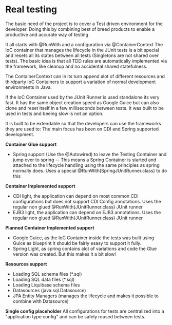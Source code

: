 # Real testing
The basic need of the project is to cover a Test driven environment for the developer. 
Doing this by combining best of breed products to enable a productive and accurate way of testing 

It all starts with @RunWith and a configuration via @ContainerContext
The IoC container that manages the lifecycle in the JUnit tests is a bit special and resets all its states between all tests (Singletons are not shared over tests). The basic idea is that all TDD rules are automatically implemented via the framework, like cleanup and no accidental shared statefulness.

The ContainerContext can in its turn append alot of different resources and thirdparty IoC Containers to support a variation of normal development environments in Java.

If the IoC Container used by the JUnit Runner is used standalone its very fast. 
It has the same object creation speed as Google Guice but can also clone and reset itself in a few milliseconds between tests.
It was built to be used in tests and beeing slow is not an option.

It is built to be extendable so that the developers can use the frameworks they are used to:
The main focus has been on CDI and Spring supported development.

**Container Glue support**
* Spring support (Use the @Autowired) to leave the Testing Container and jump over to spring
-- This means a Spring Container is started and attached to the lifecycle handling using the same principles as spring normally does.
Uses a special @RunWith(SpringJUnitRunner.class) to do this

**Container Implemented support**
* CDI light, the application can depend on most common CDI configurations but does not support CDI Config annotations. Uses the regular non glued @RunWith(JUnitRunner.class) JUnit runner
* EJB3 light, the application can depend on EJB3 annotations. Uses the regular non glued @RunWith(JUnitRunner.class) JUnit runner

**Planned Container Implemented support**
* Google Guice, as the IoC Container inside the tests was built using Guice as blueprint it should be fairly esasy to support it fully.
* Spring Light, as spring contains alot of variations and code the Glue version was created. But this makes it a bit slow!

**Resources support**
* Loading SQL schema files (*.sql)
* Loading SQL data files (*.sql)
* Loading Liquibase schema files
* Datasources (java.sql.Datasource)
* JPA Entity Managers (manages the lifecycle and makes it possible to combine with Datasource)

**Single config placeholder**
All configurations for tests are centralized into a "application type config" and can be safely reused between tests.
